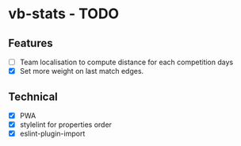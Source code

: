 # vb-stats - TODO

## Features

- [ ] Team localisation to compute distance for each competition days
- [x] Set more weight on last match edges.

## Technical

- [x] PWA
- [x] stylelint for properties order
- [x] eslint-plugin-import
